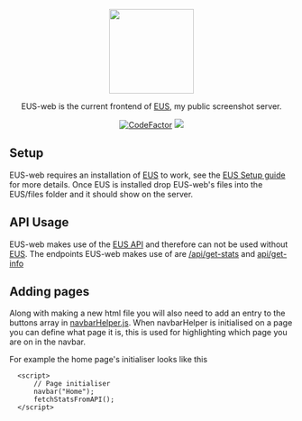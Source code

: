 <p align="center">
  <img width="150" height="150" src="http://ethanus.ml/images/logo.png">
</p>
<p align="center">
  EUS-web is the current frontend of <a href="https://github.com/tgpethan/EUS">EUS</a>, my public screenshot server.<br>
</p>
<p align="center">
  <a href="https://www.codefactor.io/repository/github/tgpethan/eus-web"><img src="https://www.codefactor.io/repository/github/tgpethan/eus-web/badge" alt="CodeFactor" /></a>
  <a src="https://discord.gg/BV8QGn6"><img src="https://img.shields.io/discord/477024246959308810?color=7289da&label=Discord&logo=discord&logoColor=ffffff"></a>
</p>

## Setup

EUS-web requires an installation of [EUS](https://github.com/tgpethan/EUS) to work, see the [EUS Setup guide](https://github.com/tgpethan/EUS#setup) for more details.
Once EUS is installed drop EUS-web's files into the EUS/files folder and it should show on the server.

## API Usage

EUS-web makes use of the [EUS API](https://ethanus.ml/api/) and therefore can not be used without [EUS](https://github.com/tgpethan/EUS).
The endpoints EUS-web makes use of are [/api/get-stats](https://ethanus.ml/api/get-stats) and [api/get-info](https://ethanus.ml/api/get-info)

## Adding pages

Along with making a new html file you will also need to add an entry to the buttons array in [navbarHelper.js](https://github.com/tgpethan/EUS-web/blob/master/js/navbarHelper.js).
When navbarHelper is initialised on a page you can define what page it is, this is used for highlighting which page you are on in the navbar.

For example the home page's initialiser looks like this
```
  <script>
      // Page initialiser
      navbar("Home");
      fetchStatsFromAPI();
  </script>
```
